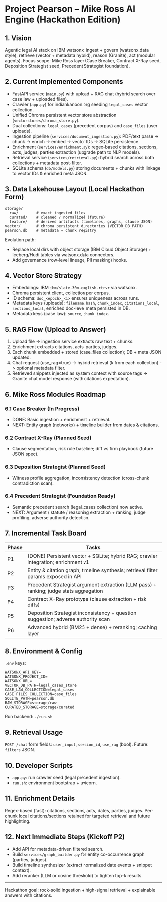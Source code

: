 # Project Pearson – Mike Ross AI Engine (Hackathon Edition)

## 1. Vision
Agentic legal AI stack on IBM watsonx: ingest + govern (watsonx.data style), retrieve (vector + metadata hybrid), reason (Granite), act (modular agents). Focus scope: Mike Ross layer (Case Breaker, Contract X-Ray seed, Deposition Strategist seed, Precedent Strategist foundation).

## 2. Current Implemented Components
- FastAPI service (`main.py`) with upload + RAG chat (hybrid search over case law + uploaded files).
- Crawler (`app.py`) for indiankanoon.org seeding `legal_cases` vector collection.
- Unified Chroma persistent vector store abstraction (`vectorstores/chroma_store.py`).
- Dual collections: `legal_cases` (precedent corpus) and `case_files` (user uploads).
- Ingestion pipeline (`services/document_ingestion.py`): PDF/text parse -> chunk -> enrich -> embed -> vector IDs -> SQLite persistence.
- Enrichment (`services/enrichment.py`): regex-based citations, sections, acts, judges, parties extraction (upgrade path to NLP models).
- Retrieval service (`services/retrieval.py`): hybrid search across both collections + metadata post-filter.
- SQLite schema (`db/models.py`) storing documents + chunks with linkage to vector IDs & enriched meta JSON.

## 3. Data Lakehouse Layout (Local Hackathon Form)
```
storage/
  raw/        # exact ingested files
  curated/    # cleaned / normalized (future)
  feature/    # derived artifacts (timelines, graphs, clause JSON)
vector/       # chroma persistent directories (VECTOR_DB_PATH)
pearson.db    # metadata + chunk registry
```
Evolution path:
- Replace local dirs with object storage (IBM Cloud Object Storage) + Iceberg/Hudi tables via watsonx.data connectors.
- Add governance (row-level lineage, PII masking) hooks.

## 4. Vector Store Strategy
- Embeddings: IBM `ibm/slate-30m-english-rtrvr` via watsonx.
- Chroma persistent client, collection per corpus.
- ID schema: `doc_<epoch>_<i>` ensures uniqueness across runs.
- Metadata keys (uploads): `filename`, `hash`, `chunk_index`, `citations_local`, `sections_local`, enriched doc-level meta persisted in DB.
- Metadata keys (case law): `source`, `chunk_index`.

## 5. RAG Flow (Upload to Answer)
1. Upload file -> ingestion service extracts raw text + chunks.
2. Enrichment extracts citations, acts, parties, judges.
3. Each chunk embedded + stored (case_files collection); DB + meta JSON updated.
4. Chat request (use_rag=true) -> hybrid retrieval (k from each collection) -> optional metadata filter.
5. Retrieved snippets injected as system context with source tags -> Granite chat model response (with citations expectation).

## 6. Mike Ross Modules Roadmap
### 6.1 Case Breaker (In Progress)
- DONE: Basic ingestion + enrichment + retrieval.
- NEXT: Entity graph (networkx) + timeline builder from dates & citations.
### 6.2 Contract X-Ray (Planned Seed)
- Clause segmentation, risk rule baseline; diff vs firm playbook (future JSON spec).
### 6.3 Deposition Strategist (Planned Seed)
- Witness profile aggregation, inconsistency detection (cross-chunk contradiction scan).
### 6.4 Precedent Strategist (Foundation Ready)
- Semantic precedent search (legal_cases collection) now active.
- NEXT: Argument / statute / reasoning extraction + ranking, judge profiling, adverse authority detection.

## 7. Incremental Task Board
| Phase | Tasks |
|-------|-------|
| P1 | (DONE) Persistent vector + SQLite; hybrid RAG; crawler integration; enrichment v1 |
| P2 | Entity & citation graph; timeline synthesis; retrieval filter params exposed in API |
| P3 | Precedent Strategist argument extraction (LLM pass) + ranking; judge stats aggregation |
| P4 | Contract X-Ray prototype (clause extraction + risk diffs) |
| P5 | Deposition Strategist inconsistency + question suggestion; adverse authority scan |
| P6 | Advanced hybrid (BM25 + dense) + reranking; caching layer |

## 8. Environment & Config
`.env` keys:
```
WATSONX_API_KEY=
WATSONX_PROJECT_ID=
WATSONX_URL=
VECTOR_DB_PATH=legal_cases_store
CASE_LAW_COLLECTION=legal_cases
CASE_FILES_COLLECTION=case_files
SQLITE_PATH=pearson.db
RAW_STORAGE=storage/raw
CURATED_STORAGE=storage/curated
```
Run backend: `./run.sh`

## 9. Retrieval Usage
`POST /chat` form fields: `user_input`, `session_id`, `use_rag` (bool). Future: `filters` JSON.

## 10. Developer Scripts
- `app.py`: run crawler seed (legal precedent ingestion).
- `run.sh`: environment bootstrap + uvicorn.

## 11. Enrichment Details
Regex-based (fast): citations, sections, acts, dates, parties, judges. Per-chunk local citations/sections retained for targeted retrieval and future highlighting.

## 12. Next Immediate Steps (Kickoff P2)
- Add API for metadata-driven filtered search.
- Build `services/graph_builder.py` for entity co-occurrence graph (parties, judges).
- Build timeline synthesizer (extract normalized date events + snippet context).
- Add reranker (LLM or cosine threshold) to tighten top-k results.

---
Hackathon goal: rock-solid ingestion + high-signal retrieval + explainable answers with citations.